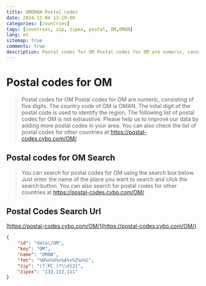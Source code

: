 ```yaml
---
title: OMOMAN Postal codes 
date: 2024-12-04 13:19:00
categories: [countries]
tags: [countries, zip, zipex, postal, OM,OMAN]
lang: en
sitemap: true
comments: true
description: Postal codes for OM Postal codes for OM are numeric, consisting of five digits. The country code of OM is OMAN. The inital digit of the postal code is used to identify the region. The following list of postal codes for OM is not exhaustive. Please help us to improve our data by adding more postal codes in your area. You can also check the list of postal codes for other countries at https://postal-codes.cybo.com/OM/
---
```


# Postal codes for OM
> Postal codes for OM Postal codes for OM are numeric, consisting of five digits. The country code of OM is OMAN. The inital digit of the postal code is used to identify the region. The following list of postal codes for OM is not exhaustive. Please help us to improve our data by adding more postal codes in your area. You can also check the list of postal codes for other countries at https://postal-codes.cybo.com/OM/

## Postal codes for OM Search 
> You can search for postal codes for OM using the search box below. Just enter the name of the place you want to search and click the search button. You can also search for postal codes for other countries at https://postal-codes.cybo.com/OM/

## Postal Codes Search Url

[https://postal-codes.cybo.com/OM/](https://postal-codes.cybo.com/OM/)
```json
{
    "id": "data\/OM",
    "key": "OM",
    "name": "OMAN",
    "fmt": "%N%n%O%n%A%n%Z%n%C",
    "zip": "(?:PC )?\\d{3}",
    "zipex": "133,112,111"
}
```

